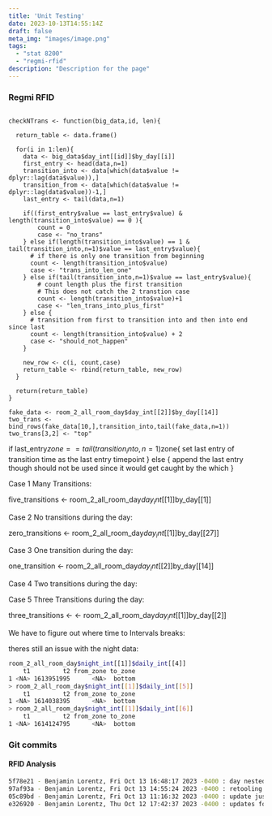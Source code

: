 ```yaml
---
title: 'Unit Testing'
date: 2023-10-13T14:55:14Z
draft: false
meta_img: "images/image.png"
tags:
  - "stat 8200"
  - "regmi-rfid"
description: "Description for the page"
---
```



### Regmi RFID


```{r eval=FALSE}

checkNTrans <- function(big_data,id, len){
  
  return_table <- data.frame()
  
  for(i in 1:len){
    data <- big_data$day_int[[id]]$by_day[[i]]
    first_entry <- head(data,n=1)
    transition_into <- data[which(data$value != dplyr::lag(data$value)),]
    transition_from <- data[which(data$value != dplyr::lag(data$value))-1,]
    last_entry <- tail(data,n=1)
    
    if((first_entry$value == last_entry$value) & length(transition_into$value) == 0 ){
        count = 0
        case <- "no_trans"
    } else if(length(transition_into$value) == 1 &  tail(transition_into,n=1)$value == last_entry$value){
      # if there is only one transition from beginning
      count <- length(transition_into$value)
      case <- "trans_into_len_one"
    } else if(tail(transition_into,n=1)$value == last_entry$value){
        # count length plus the first transition
        # This does not catch the 2 transtion case
        count <- length(transition_into$value)+1
        case <- "len_trans_into_plus_first"
    } else {
      # transition from first to transition into and then into end since last
      count <- length(transition_into$value) + 2
      case <- "should_not_happen"
    }
    
    new_row <- c(i, count,case)
    return_table <- rbind(return_table, new_row)
  }
    
  return(return_table)
}
  
fake_data <- room_2_all_room_day$day_int[[2]]$by_day[[14]]
two_trans <- bind_rows(fake_data[10,],transition_into,tail(fake_data,n=1))
two_trans[3,2] <- "top"

```

if last_entry$zone == tail(transition_into, n=1)$zone{
  set last entry of transition time as the last entry timepoint 
} else {
  append the last entry though should not be used since it would get caught by the which
}

Case 1 Many Transitions: 

five_transitions <- room_2_all_room_day$day_int[[1]]$by_day[[1]]

Case 2 No transitions during the day:

zero_transitions <- room_2_all_room_day$day_int[[1]]$by_day[[27]]

Case 3 One transition during the day:

one_transition <- room_2_all_room_day$day_int[[2]]$by_day[[14]]

Case 4 Two transitions during the day:

Case 5 Three Transitions during the day: 

three_transitions <- <- room_2_all_room_day$day_int[[1]]$by_day[[2]]


We have to figure out where time to Intervals breaks: 

theres still an issue with the night data:

```bash
room_2_all_room_day$night_int[[1]]$daily_int[[4]]
    t1         t2 from_zone to_zone
1 <NA> 1613951995      <NA>  bottom
> room_2_all_room_day$night_int[[1]]$daily_int[[5]]
    t1         t2 from_zone to_zone
1 <NA> 1614038395      <NA>  bottom
> room_2_all_room_day$night_int[[1]]$daily_int[[6]]
    t1         t2 from_zone to_zone
1 <NA> 1614124795      <NA>  bottom
```

### Git commits

#### RFID Analysis

```bash
5f78e21 - Benjamin Lorentz, Fri Oct 13 16:48:17 2023 -0400 : day nestedtime to intervals function works but issue with nighttime function
97af93a - Benjamin Lorentz, Fri Oct 13 14:55:24 2023 -0400 : retooling the time to intervals function
05c89bd - Benjamin Lorentz, Fri Oct 13 11:16:32 2023 -0400 : update just 2
e326920 - Benjamin Lorentz, Thu Oct 12 17:42:37 2023 -0400 : updates for thursday
```
